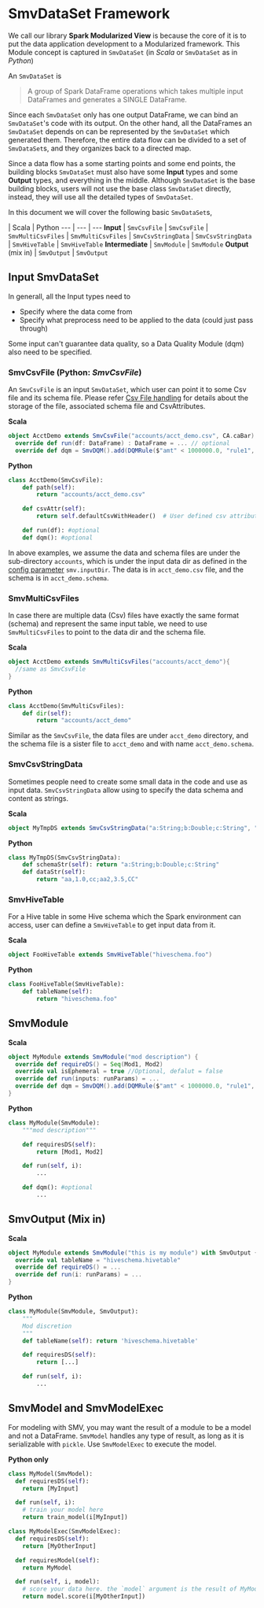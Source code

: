 # SmvDataSet Framework

We call our library **Spark Modularized View** is because the core of it is to put
the data application development to a Modularized framework. This Module concept is captured in
`SmvDataSet` (in *Scala* or `SmvDataSet` as in *Python*)

An `SmvDataSet` is
> A group of Spark DataFrame operations which takes multiple input DataFrames and generates a SINGLE
> DataFrame.

Since each `SmvDataSet` only has one output DataFrame, we can bind an `SmvDataSet`'s code with
its output. On the other hand, all the DataFrames an `SmvDataSet` depends on can be represented
by the `SmvDataSet` which generated them. Therefore, the entire data flow can be divided to a
set of `SmvDataSet`s, and they organizes back to a directed map.

Since a data flow has a some starting points and some end points, the building blocks `SmvDataSet`
must also have some **Input** types and some **Output** types, and everything in the middle.
Although `SmvDataSet` is the base building blocks, users will not use the base class `SmvDataSet`
directly, instead, they will use all the detailed types of `SmvDataSet`.

In this document we will cover the following basic `SmvDataSet`s,

 | Scala | Python
--- | --- | ---
**Input** | `SmvCsvFile` | `SmvCsvFile`
          | `SmvMultiCsvFiles` | `SmvMultiCsvFiles`
          | `SmvCsvStringData` | `SmvCsvStringData`
          | `SmvHiveTable` | `SmvHiveTable`
**Intermediate** | `SmvModule` | `SmvModule`
**Output** (mix in) | `SmvOutput` | `SmvOutput`


## Input SmvDataSet

In generall, all the Input types need to
* Specify where the data come from
* Specify what preprocess need to be applied to the data (could just pass through)

Some input can't guarantee data quality, so a Data Quality Module (dqm) also need to be
specified.

### SmvCsvFile (Python: *SmvCsvFile*)

An `SmvCsvFile` is an input `SmvDataSet`, which user can point it to some Csv file and its schema
file. Please refer [Csv File handling](smv_file.md) for details about the storage of the file,
associated schema file and CsvAttributes.

**Scala**
```scala
object AcctDemo extends SmvCsvFile("accounts/acct_demo.csv", CA.caBar) {
  override def run(df: DataFrame) : DataFrame = ... // optional
  override def dqm = SmvDQM().add(DQMRule($"amt" < 1000000.0, "rule1", FailAny)) //optional
```

**Python**
```python
class AcctDemo(SmvCsvFile):
    def path(self):
        return "accounts/acct_demo.csv"

    def csvAttr(self):
        return self.defaultCsvWithHeader()  # User defined csv attributes are not supported yet

    def run(df): #optional
    def dqm(): #optional
```

In above examples, we assume the data and schema files are under the sub-directory `accounts`,
which is under the input data dir as defined in the [config parameter](app_config.md) `smv.inputDir`.
The data is in `acct_demo.csv` file, and the schema is in `acct_demo.schema`.

### SmvMultiCsvFiles

In case there are multiple data (Csv) files have exactly the same format (schema) and represent
the same input table, we need to use `SmvMultiCsvFiles` to point to the data dir and the schema file.

**Scala**
```scala
object AcctDemo extends SmvMultiCsvFiles("accounts/acct_demo"){
  //same as SmvCsvFile
}
```

**Python**
```python
class AcctDemo(SmvMultiCsvFiles):
    def dir(self):
        return "accounts/acct_demo"
```
Similar as the `SmvCsvFile`, the data files are under `acct_demo` directory, and the schema file
is a sister file to `acct_demo` and with name `acct_demo.schema`.

### SmvCsvStringData

Sometimes people need to create some small data in the code and use as input data. `SmvCsvStringData`
allow using to specify the data schema and content as strings.

**Scala**
```scala
object MyTmpDS extends SmvCsvStringData("a:String;b:Double;c:String", "aa,1.0,cc;aa2,3.5,CC")
```
**Python**
```python
class MyTmpDS(SmvCsvStringData):
    def schemaStr(self): return "a:String;b:Double;c:String"
    def dataStr(self):
        return "aa,1.0,cc;aa2,3.5,CC"
```


### SmvHiveTable

For a Hive table in some Hive schema which the Spark environment can access, user can
define a `SmvHiveTable` to get input data from it.

**Scala**
```scala
object FooHiveTable extends SmvHiveTable("hiveschema.foo")
```

**Python**
```python
class FooHiveTable(SmvHiveTable):
    def tableName(self):
        return "hiveschema.foo"
```

## SmvModule
**Scala**
```scala
object MyModule extends SmvModule("mod description") {
  override def requireDS() = Seq(Mod1, Mod2)
  override val isEphemeral = true //Optional, defalut = false
  override def run(inputs: runParams) = ...
  override def dqm = SmvDQM().add(DQMRule($"amt" < 1000000.0, "rule1", FailAny)) //optional
}
```
**Python**
```python
class MyModule(SmvModule):
    """mod description"""

    def requiresDS(self):
        return [Mod1, Mod2]

    def run(self, i):
        ...

    def dqm(): #optional
        ...
```

## SmvOutput (Mix in)
**Scala**
```scala
object MyModule extends SmvModule("this is my module") with SmvOutput {
  override val tableName = "hiveschema.hivetable"
  override def requireDS() = ...
  override def run(i: runParams) = ...
}
```

**Python**
```python
class MyModule(SmvModule, SmvOutput):
    """
    Mod discretion
    """
    def tableName(self): return 'hiveschema.hivetable'

    def requiresDS(self):
        return [...]

    def run(self, i):
        ...
```

## SmvModel and SmvModelExec
For modeling with SMV, you may want the result of a module to be a model and not a DataFrame. `SmvModel` handles any type of result, as long as it is serializable with `pickle`. Use `SmvModelExec` to execute the model.

**Python only**
```python
class MyModel(SmvModel):
  def requiresDS(self):
    return [MyInput]

  def run(self, i):
    # train your model here
    return train_model(i[MyInput])

class MyModelExec(SmvModelExec):
  def requiresDS(self):
    return [MyOtherInput]

  def requiresModel(self):
    return MyModel

  def run(self, i, model):
    # score your data here. the `model` argument is the result of MyModel
    return model.score(i[MyOtherInput])
```
